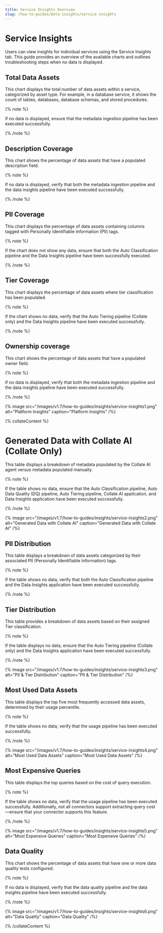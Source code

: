 ```yaml
---
title: Service Insights Overview
slug: /how-to-guides/data-insights/service-insights
---
```


# Service Insights

Users can view insights for individual services using the Service Insights tab. This guide provides an overview of the available charts and outlines troubleshooting steps when no data is displayed.

## Total Data Assets

This chart displays the total number of data assets within a service, categorized by asset type. For example, in a database service, it shows the count of tables, databases, database schemas, and stored procedures.

{% note %}

If no data is displayed, ensure that the metadata ingestion pipeline has been executed successfully.

{% /note %} 

## Description Coverage

This chart shows the percentage of data assets that have a populated description field.

{% note %}

If no data is displayed, verify that both the metadata ingestion pipeline and the data insights pipeline have been executed successfully.

{% /note %} 

## PII Coverage

This chart displays the percentage of data assets containing columns tagged with Personally Identifiable Information (PII) tags.

{% note %}

If the chart does not show any data, ensure that both the Auto Classification pipeline and the Data Insights pipeline have been successfully executed.

{% /note %}

## Tier Coverage

This chart displays the percentage of data assets where tier classification has been populated.

{% note %}

If the chart shows no data, verify that the Auto Tiering pipeline (Collate only) and the Data Insights pipeline have been executed successfully.

{% /note %}

## Ownership coverage

This chart shows the percentage of data assets that have a populated owner field.

{% note %}

If no data is displayed, verify that both the metadata ingestion pipeline and the data insights pipeline have been executed successfully.

{% /note %}

{% image
src="/images/v1.7/how-to-guides/insights/service-insights1.png"
alt="Platform Insights"
caption="Platform Insights"
/%}

{% collateContent %}

# Generated Data with Collate AI (Collate Only)

This table displays a breakdown of metadata populated by the Collate AI agent versus metadata populated manually.

{% note %}

If the table shows no data, ensure that the Auto Classification pipeline, Auto Data Quality (DQ) pipeline, Auto Tiering pipeline, Collate AI application, and Data Insights application have been executed successfully.

{% /note %}

{% image
src="/images/v1.7/how-to-guides/insights/service-insights2.png"
alt="Generated Data with Collate AI"
caption="Generated Data with Collate AI"
/%}

## PII Distribution

This table displays a breakdown of data assets categorized by their associated PII (Personally Identifiable Information) tags.

{% note %}

If the table shows no data, verify that both the Auto Classification pipeline and the Data Insights application have been executed successfully.

{% /note %}

## Tier Distribution

This table provides a breakdown of data assets based on their assigned Tier classification.

{% note %}

If the table displays no data, ensure that the Auto Tiering pipeline (Collate only) and the Data Insights application have been executed successfully.

{% /note %}

{% image
src="/images/v1.7/how-to-guides/insights/service-insights3.png"
alt="PII & Tier Distribution"
caption="PII & Tier Distribution"
/%}

## Most Used Data Assets

This table displays the top five most frequently accessed data assets, determined by their usage percentile.

{% note %}

If the table shows no data, verify that the usage pipeline has been executed successfully.

{% /note %}

{% image
src="/images/v1.7/how-to-guides/insights/service-insights4.png"
alt="Most Used Data Assets"
caption="Most Used Data Assets"
/%}

## Most Expensive Queries

This table displays the top queries based on the cost of query execution.

{% note %}

If the table shows no data, verify that the usage pipeline has been executed successfully. Additionally, not all connectors support extracting query cost—ensure that your connector supports this feature.

{% /note %}

{% image
src="/images/v1.7/how-to-guides/insights/service-insights5.png"
alt="Most Expensive Queries"
caption="Most Expensive Queries"
/%}

## Data Quality

This chart shows the percentage of data assets that have one or more data quality tests configured.

{% note %}

If no data is displayed, verify that the data quality pipeline and the data insights pipeline have been executed successfully.

{% /note %}

{% image
src="/images/v1.7/how-to-guides/insights/service-insights6.png"
alt="Data Quality"
caption="Data Quality"
/%}

{% /collateContent %}
